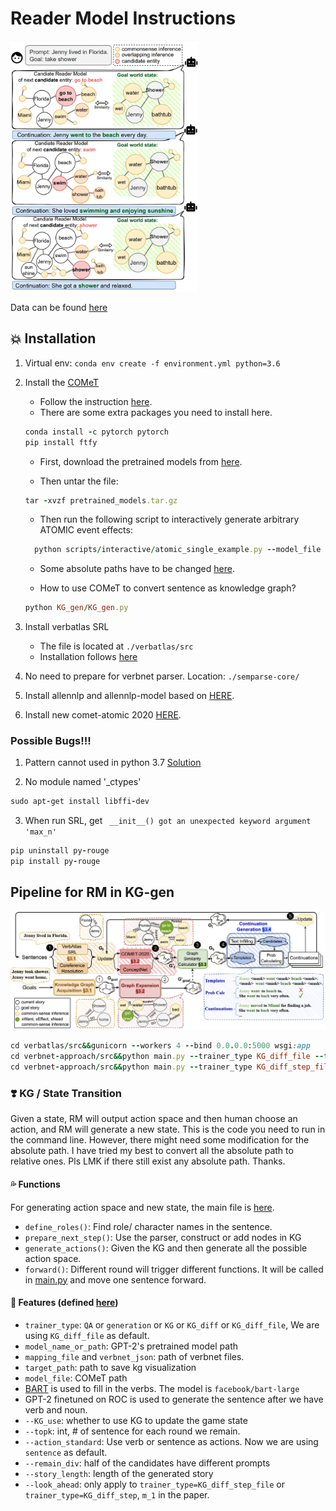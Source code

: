 # Reader Model Instructions
<img src="README_images/RM_figure1.png" width="300">

Data can be found [here](https://github.gatech.edu/xpeng62/ReaderModel/blob/comet/data/storycommonsense_data.zip)
## :boom: Installation
1. Virtual env: `conda env create -f environment.yml python=3.6`
2. Install the [COMeT](https://github.com/atcbosselut/comet-commonsense)
    - Follow the instruction [here](https://github.gatech.edu/xpeng62/ReaderModel/blob/comet/comet-commonsense/README.md).
    - There are some extra packages you need to install here.
    ```ruby
    conda install -c pytorch pytorch
    pip install ftfy
    ```
    - First, download the pretrained models from [here](https://drive.google.com/open?id=1FccEsYPUHnjzmX-Y5vjCBeyRt1pLo8FB).

    - Then untar the file:
            
    ```ruby
    tar -xvzf pretrained_models.tar.gz
    ```

    - Then run the following script to interactively generate arbitrary ATOMIC event effects:
        
    ```ruby
      python scripts/interactive/atomic_single_example.py --model_file pretrained_models/atomic_pretrained_model.pickle
    ```
 
    - Some absolute paths have to be changed [here](https://github.gatech.edu/xpeng62/ReaderModel/blob/comet/comet-commonsense/src/interactive/functions.py).    

    - How to use COMeT to convert sentence as knowledge graph?   

    ```ruby
    python KG_gen/KG_gen.py
    ``` 
        
3. Install verbatlas SRL
    - The file is located at `./verbatlas/src`
    - Installation follows [here](https://github.gatech.edu/xpeng62/ReaderModel/tree/master/verbatlas)
4. No need to prepare for verbnet parser. Location: `./semparse-core/`
5. Install allennlp and allennlp-model based on [HERE](https://github.gatech.edu/xpeng62/ReaderModel/tree/allennlp).
6. Install new comet-atomic 2020 [HERE](https://github.gatech.edu/xpeng62/ReaderModel/tree/comet/comet-atomic-2020).

### Possible Bugs!!!
1. Pattern cannot used in python 3.7
[Solution](https://github.com/clips/pattern/issues/282)

2. No module named '_ctypes'

```ruby
sudo apt-get install libffi-dev
```

3. When run SRL, get ` __init__() got an unexpected keyword argument 'max_n'`

```ruby
pip uninstall py-rouge
pip install py-rouge
```

## Pipeline for RM in KG-gen

<img src="README_images/RM-pipeline.png" width="750">

```ruby
cd verbatlas/src&&gunicorn --workers 4 --bind 0.0.0.0:5000 wsgi:app
cd verbnet-approach/src&&python main.py --trainer_type KG_diff_file --topk 2 --story_length 3 --KG_use --remain_div
cd verbnet-approach/src&&python main.py --trainer_type KG_diff_step_file --topk 5 --story_length 10 --KG_use --remain_div --look_ahead 1 --seed 3
```

### :heavy_heart_exclamation: KG / State Transition
Given a state, RM will output action space and then human choose an action, and RM will generate a new state.
This is the code you need to run in the command line. However, there might need some modification for the absolute path.
I have tried my best to convert all the absolute path to relative ones. Pls LMK if there still exist any absolute path. Thanks.

#### :sweat_drops: Functions

For generating action space and new state, the main file is [here](verbnet-approach/src/reader_model_kg_step.py).     
- `define_roles()`: Find role/ character names in the sentence.
- `prepare_next_step()`: Use the parser, construct or add nodes in KG
- `generate_actions()`: Given the KG and then generate all the possible action space.
- `forward()`: Different round will trigger different functions. It will be called in [main.py](verbnet-approach/src/main.py) and move one sentence forward.

#### :star_struck: Features (defined [here](https://github.gatech.edu/xpeng62/ReaderModel/blob/master/verbnet-approach/src/main.py))
* `trainer_type`: `QA` or `generation` or `KG` or `KG_diff` or `KG_diff_file`, We are using `KG_diff_file` as default.
* `model_name_or_path`: GPT-2's pretrained model path
* `mapping_file` and `verbnet_json`: path of verbnet files.
* `target_path`: path to save kg visualization
* `model_file`: COMeT path
* [BART](https://huggingface.co/transformers/v2.11.0/model_doc/bart.html) is used to fill in the verbs. The model is `facebook/bart-large`
* GPT-2 finetuned on ROC is used to generate the sentence after we have verb and noun.
* `--KG_use`: whether to use KG to update the game state
* `--topk`: int, # of sentence for each round we remain.
* `--action_standard`: Use verb or sentence as actions. Now we are using `sentence` as default.
* `--remain_div`: half of the candidates have different prompts
* `--story_length`: length of the generated story
* `--look_ahead`: only apply to `trainer_type=KG_diff_step_file` or `trainer_type=KG_diff_step`, `m_1` in the paper.
